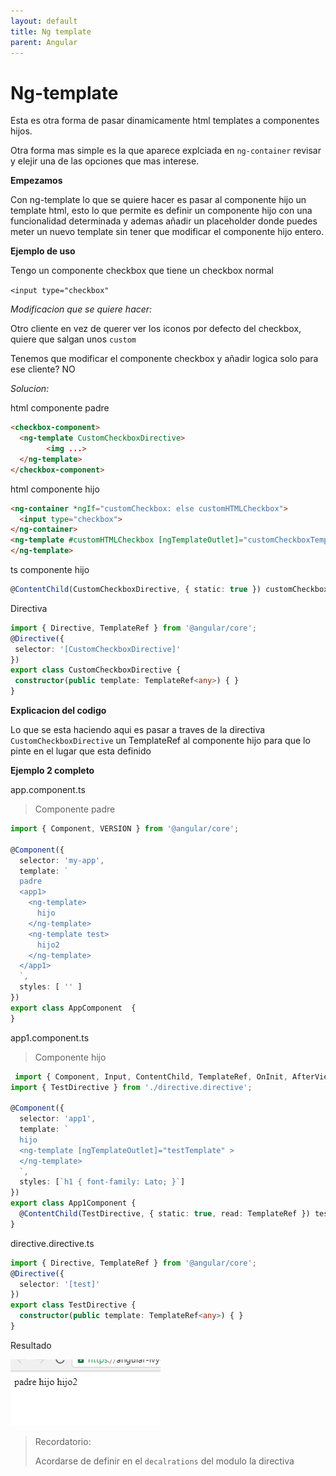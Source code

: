 ```yaml
---
layout: default
title: Ng template
parent: Angular
---
```


# Ng-template

Esta es otra forma de pasar dinamicamente html templates a componentes hijos.

Otra forma mas simple es la que aparece explciada en `ng-container` revisar y elejir una de las opciones que mas interese.

**Empezamos**

Con ng-template lo que se quiere hacer es pasar al componente hijo un template html, esto lo que permite es definir un componente hijo con una funcionalidad determinada y ademas añadir un placeholder donde puedes meter un nuevo template sin tener que modificar el componente hijo entero.

**Ejemplo de uso**

Tengo un componente checkbox que tiene un checkbox normal

`<input type="checkbox"`

*Modificacion que se quiere hacer:*

Otro cliente en vez de querer ver los iconos por defecto del checkbox, quiere que salgan unos `custom`

Tenemos que modificar el componente checkbox y añadir logica solo para ese cliente? NO

*Solucion:* 

html componente padre

```html
<checkbox-component>
  <ng-template CustomCheckboxDirective>
        <img ...>
  </ng-template>
</checkbox-component>
```

html componente hijo

```html
<ng-container *ngIf="customCheckbox: else customHTMLCheckbox">
  <input type="checkbox">
</ng-container>
<ng-template #customHTMLCheckbox [ngTemplateOutlet]="customCheckboxTemplate">
</ng-template>
```

ts componente hijo

```typescript
@ContentChild(CustomCheckboxDirective, { static: true }) customCheckboxTemplate: TemplateRef<any>;
```

Directiva

```typescript
import { Directive, TemplateRef } from '@angular/core';
@Directive({
 selector: '[CustomCheckboxDirective]'
})
export class CustomCheckboxDirective {
 constructor(public template: TemplateRef<any>) { }
}
```

**Explicacion del codigo**

Lo que se esta haciendo aqui es pasar a traves de la directiva `CustomCheckboxDirective` un TemplateRef al componente hijo para que lo pinte en el lugar que esta definido



**Ejemplo 2 completo**

app.component.ts

> Componente padre

```typescript
import { Component, VERSION } from '@angular/core';

@Component({
  selector: 'my-app',
  template: `
  padre
  <app1>
    <ng-template>
      hijo
    </ng-template>
    <ng-template test>
      hijo2
    </ng-template>
  </app1>
  `,
  styles: [ '' ]
})
export class AppComponent  {
}
```

app1.component.ts

> Componente hijo

```typescript
 import { Component, Input, ContentChild, TemplateRef, OnInit, AfterViewInit } from '@angular/core';
import { TestDirective } from './directive.directive';

@Component({
  selector: 'app1',
  template: `
  hijo
  <ng-template [ngTemplateOutlet]="testTemplate" >
  </ng-template>
  `,
  styles: [`h1 { font-family: Lato; }`]
})
export class App1Component {
  @ContentChild(TestDirective, { static: true, read: TemplateRef }) testTemplate: TemplateRef<any>;
}
```

directive.directive.ts

```typescript
import { Directive, TemplateRef } from '@angular/core';
@Directive({
  selector: '[test]'
})
export class TestDirective {
  constructor(public template: TemplateRef<any>) { }
}
```

Resultado

![image-20200611102504914](.\img\image-20200611102504914.png)

> Recordatorio:
>
> Acordarse de definir en el `decalrations` del modulo la directiva